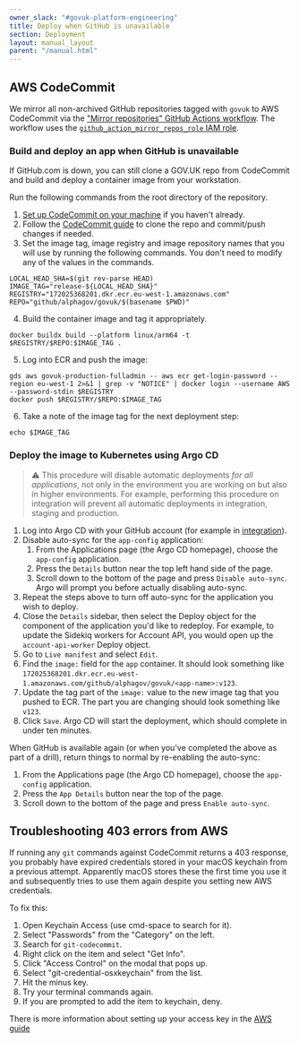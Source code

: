 ```yaml
---
owner_slack: "#govuk-platform-engineering"
title: Deploy when GitHub is unavailable
section: Deployment
layout: manual_layout
parent: "/manual.html"
---
```


## AWS CodeCommit

We mirror all non-archived GitHub repositories tagged with `govuk` to AWS CodeCommit via the ["Mirror repositories" GitHub Actions workflow](https://github.com/alphagov/govuk-infrastructure/blob/main/.github/workflows/mirror-repos.yml). The workflow uses the [`github_action_mirror_repos_role` IAM role](https://github.com/alphagov/govuk-infrastructure/blob/main/terraform/deployments/github/mirror.tf).

### Build and deploy an app when GitHub is unavailable

If GitHub.com is down, you can still clone a GOV.UK repo from CodeCommit and
build and deploy a container image from your workstation.

Run the following commands from the root directory of the repository.

1. [Set up CodeCommit on your machine](/manual/howto-checkout-and-commit-to-codecommit.html#install-dependencies-and-set-up-local-environment) if you haven't already.
2. Follow the [CodeCommit guide](/manual/howto-checkout-and-commit-to-codecommit.html#quick-reference-guide) to clone the repo and commit/push changes if needed.
3. Set the image tag, image registry and image repository names that you will use by running the following commands. You don't need to modify any of the values in the commands.

```
LOCAL_HEAD_SHA=$(git rev-parse HEAD)
IMAGE_TAG="release-${LOCAL_HEAD_SHA}"
REGISTRY="172025368201.dkr.ecr.eu-west-1.amazonaws.com"
REPO="github/alphagov/govuk/$(basename $PWD)"
```

4. Build the container image and tag it appropriately.

```
docker buildx build --platform linux/arm64 -t $REGISTRY/$REPO:$IMAGE_TAG .
```

5. Log into ECR and push the image:

```
gds aws govuk-production-fulladmin -- aws ecr get-login-password --region eu-west-1 2>&1 | grep -v "NOTICE" | docker login --username AWS --password-stdin $REGISTRY
docker push $REGISTRY/$REPO:$IMAGE_TAG
```

6. Take a note of the image tag for the next deployment step:

```
echo $IMAGE_TAG
```

### Deploy the image to Kubernetes using Argo CD

> ⚠️ This procedure will disable automatic deployments *for all applications*, not only in the environment you are working on but also in higher environments. For example, performing this procedure on integration will prevent all automatic deployments in integration, staging and production.

1. Log into Argo CD with your GitHub account (for example in [integration](https://argo.eks.integration.govuk.digital/)).
1. Disable auto-sync for the `app-config` application:
    1. From the Applications page (the Argo CD homepage), choose the `app-config` application.
    1. Press the `Details` button near the top left hand side of the page.
    1. Scroll down to the bottom of the page and press `Disable auto-sync`. Argo will prompt you before actually disabling auto-sync.
1. Repeat the steps above to turn off auto-sync for the application you wish to deploy.
1. Close the `Details` sidebar, then select the Deploy object for the component of the application you'd like to redeploy. For example, to update the Sidekiq workers for Account API, you would open up the `account-api-worker` Deploy object.
1. Go to `Live manifest` and select `Edit`.
1. Find the `image:` field for the `app` container. It should look something like `172025368201.dkr.ecr.eu-west-1.amazonaws.com/github/alphagov/govuk/<app-name>:v123`.
1. Update the tag part of the `image:` value to the new image tag that you pushed to ECR. The part you are changing should look something like `v123`.
1. Click `Save`. Argo CD will start the deployment, which should complete in under ten minutes.

When GitHub is available again (or when you've completed the above as part of a drill), return things to normal by re-enabling the auto-sync:

  1. From the Applications page (the Argo CD homepage), choose the `app-config` application.
  1. Press the `App Details` button near the top of the page.
  1. Scroll down to the bottom of the page and press `Enable auto-sync`.

## Troubleshooting 403 errors from AWS

If running any `git` commands against CodeCommit returns a 403 response, you probably
have expired credentials stored in your macOS keychain from a previous attempt.
Apparently macOS stores these the first time you use it and subsequently tries
to use them again despite you setting new AWS credentials.

To fix this:

1. Open Keychain Access (use cmd-space to search for it).
1. Select "Passwords" from the "Category" on the left.
1. Search for `git-codecommit`.
1. Right click on the item and select "Get Info".
1. Click "Access Control" on the modal that pops up.
1. Select "git-credential-osxkeychain" from the list.
1. Hit the minus key.
1. Try your terminal commands again.
1. If you are prompted to add the item to keychain, deny.

There is more information about setting up your access key in the [AWS guide](https://docs.aws.amazon.com/codecommit/latest/userguide/setting-up-https-unixes.html)

